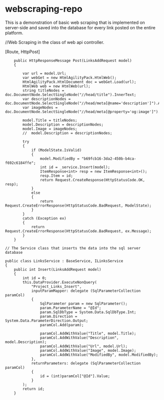 # webscraping-repo

This is a demonstration of basic web scraping that is implemented on server-side and saved into the database for every link posted on the entire platform.

//Web Scraping in the class of web api controller.

[Route, HttpPost]

        public HttpResponseMessage Post(LinksAddRequest model)
        {
        
            var url = model.Url;
            var webGet = new HtmlAgilityPack.HtmlWeb();
            HtmlAgilityPack.HtmlDocument doc = webGet.Load(url);
            HtmlWeb web = new HtmlWeb(url);
            string titleNodes = doc.DocumentNode.SelectSingleNode("//head/title").InnerText;
            var descriptionNodes = doc.DocumentNode.SelectSingleNode("//head/meta[@name='description']").Attributes["content"].Value;
            var imageNodes = doc.DocumentNode.SelectSingleNode("//head/meta[@property='og:image']").Attributes["content"].Value;
            
            model.Title = titleNodes;
            model.Description = descriptionNodes;
            model.Image = imageNodes;
            //  model.Description = descriptionNodes;

            try
            {
                if (ModelState.IsValid)
                {
                    model.ModifiedBy = "b69fcb16-3da2-450b-b4ca-f692c6184ffe";
                    int id = _service.Insert(model);
                    ItemResponse<int> resp = new ItemResponse<int>();
                    resp.Item = id;
                    return Request.CreateResponse(HttpStatusCode.OK, resp);
                }
                else
                {
                    return Request.CreateErrorResponse(HttpStatusCode.BadRequest, ModelState);
                }
            }
            catch (Exception ex)
            {
                return Request.CreateErrorResponse(HttpStatusCode.BadRequest, ex.Message);
            }
        }
        
    // The Service class that inserts the data into the sql server database
    
    public class LinksService : BaseService, ILinksService
    {
        public int Insert(LinksAddRequest model)
        {
            int id = 0;
            this.DataProvider.ExecuteNonQuery(
                "Project_Links_Insert",
                inputParamMapper: delegate (SqlParameterCollection paramCol)
                {
                    SqlParameter param = new SqlParameter();
                    param.ParameterName = "@Id";
                    param.SqlDbType = System.Data.SqlDbType.Int;
                    param.Direction = System.Data.ParameterDirection.Output;
                    paramCol.Add(param);

                    paramCol.AddWithValue("Title", model.Title);
                    paramCol.AddWithValue("Description", model.Description);
                    paramCol.AddWithValue("Url", model.Url);
                    paramCol.AddWithValue("Image", model.Image);
                    paramCol.AddWithValue("ModifiedBy", model.ModifiedBy);
                },
                returnParameters: delegate (SqlParameterCollection paramCol)
                {
                    id = (int)paramCol["@Id"].Value;
                }
            );
            return id;
        }
